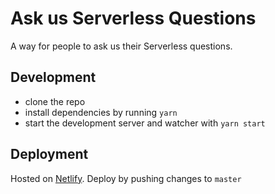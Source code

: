 # Ask us Serverless Questions

A way for people to ask us their Serverless questions.

## Development

- clone the repo
- install dependencies by running `yarn`
- start the development server and watcher with `yarn start`

## Deployment

Hosted on [Netlify](https://www.netlify.com). Deploy by pushing changes to `master`
